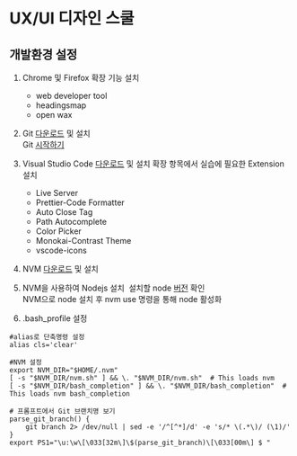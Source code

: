 # UX/UI 디자인 스쿨
## 개발환경 설정

1. Chrome 및 Firefox 확장 기능 설치
    * web developer tool
    * headingsmap
    * open wax

2. Git [다운로드](ttps://git-scm.com/downloads) 및 설치  
   Git [시작하기](https://goo.gl/hqYsPC)

3. Visual Studio Code [다운로드](https://code.visualstudio.com/) 및 설치
   확장 항목에서 실습에 필요한 Extension 설치 
   * Live Server 
   * Prettier-Code Formatter
   * Auto Close Tag 
   * Path Autocomplete  
   * Color Picker
   * Monokai-Contrast Theme
   * vscode-icons    

4. NVM [다운로드](https://github.com/creationix/nvm) 및 설치
5. NVM을 사용하여 Nodejs 설치  
   설치할 node [버전](https://nodejs.org/en/) 확인  
   NVM으로 node 설치 후 nvm use 명령을 통해 node 활성화  

6. .bash_profile 설정  
   
```.bash_profile
#alias로 단축명령 설정
alias cls='clear'

#NVM 설정
export NVM_DIR="$HOME/.nvm"
[ -s "$NVM_DIR/nvm.sh" ] && \. "$NVM_DIR/nvm.sh"  # This loads nvm
[ -s "$NVM_DIR/bash_completion" ] && \. "$NVM_DIR/bash_completion"  # This loads nvm bash_completion

# 프롬프트에서 Git 브랜치명 보기
parse_git_branch() {
    git branch 2> /dev/null | sed -e '/^[^*]/d' -e 's/* \(.*\)/ (\1)/'
}
export PS1="\u:\w\[\033[32m\]\$(parse_git_branch)\[\033[00m\] $ "
```
